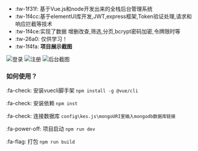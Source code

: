  
- :tw-1f31f: 基于Vue.js和node开发出来的全栈后台管理系统
-  :tw-1f4cc:基于elementUI库开发,JWT,express框架,Token验证处理,请求和响应拦截等技术
-  :tw-1f4ce:实现了数据 增删改查,筛选,分页,bcrypt密码加密,令牌限时等
-  :tw-26a0: 仅供学习！
-  :tw-1f4fa: **项目展示截图** 


![登录](https://images.gitee.com/uploads/images/2019/0611/113955_dd15ebc2_1138914.png "首页.PNG")
![注册](https://images.gitee.com/uploads/images/2019/0611/114010_3668f063_1138914.png "注册.PNG")
![后台截图](https://images.gitee.com/uploads/images/2019/0611/114022_319d4ca0_1138914.png "内部.PNG")

### 如何使用？
 :fa-check: 安装vuecli脚手架
`npm install -g @vue/cli`

 :fa-check: 安装依赖
`npm inst`

 :fa-check: 连接数据库
`config\kes.js\mongoURI里输入mongodb数据库链接`

 :fa-power-off: 项目启动
`npm run dev`


 :fa-flag: 打包
`npm run build`
